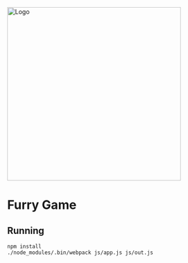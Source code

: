 <img alt="Logo" src="http://coderslab.pl/svg/logo-coderslab.svg" width="400">

# Furry Game

## Running

    npm install
    ./node_modules/.bin/webpack js/app.js js/out.js

